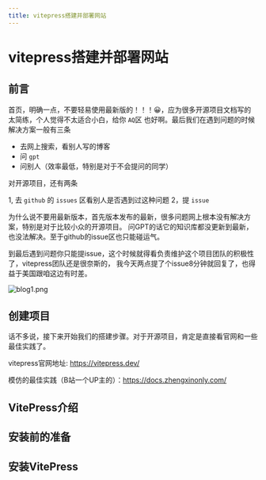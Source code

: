 ```yaml
---
title: vitepress搭建并部署网站
---
```


# vitepress搭建并部署网站  <Badge type="tip" text="^1.9.0" />

## 前言

首页，明确一点，不要轻易使用最新版的！！！😀，应为很多开源项目文档写的太简练，个人觉得不太适合小白，给你 `AQ`区
也好啊。最后我们在遇到问题的时候解决方案一般有三条

* 去网上搜索，看别人写的博客
* 问 `gpt`
* 问别人（效率最低，特别是对于不会提问的同学）

对开源项目，还有两条

1, 去 `github` 的 `issues` 区看别人是否遇到过这种问题
2，提 `issue`

为什么说不要用最新版本，首先版本发布的最新，很多问题网上根本没有解决方案，特别是对于比较小众的开源项目。
问GPT的话它的知识库都没更新到最新，也没法解决。至于github的issue区也只能碰运气。

到最后遇到问题你只能提issue，这个时候就得看负责维护这个项目团队的积极性了，vitepress团队还是很奈斯的，
我今天两点提了个issue8分钟就回复了，也得益于美国跟咱这边有时差。

![blog1.png](https://img.picui.cn/free/2024/09/07/66dc622602976.png)

## 创建项目

话不多说，接下来开始我们的搭建步骤。对于开源项目，肯定是直接看官网和一些最佳实践了。

vitepress官网地址: <https://vitepress.dev/>

模仿的最佳实践（B站一个UP主的）：<https://docs.zhengxinonly.com/>

## VitePress介绍

## 安装前的准备

## 安装VitePress
